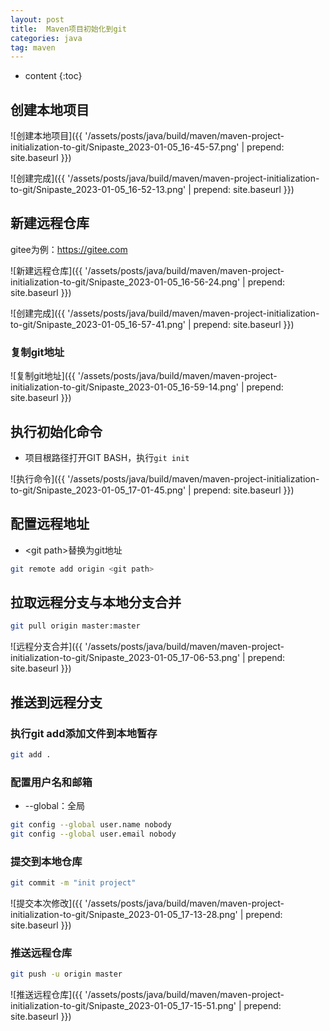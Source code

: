 ```yaml
---
layout: post
title:  Maven项目初始化到git
categories: java
tag: maven
---
```



* content
{:toc}

## 创建本地项目

![创建本地项目]({{ '/assets/posts/java/build/maven/maven-project-initialization-to-git/Snipaste_2023-01-05_16-45-57.png' | prepend: site.baseurl  }})

![创建完成]({{ '/assets/posts/java/build/maven/maven-project-initialization-to-git/Snipaste_2023-01-05_16-52-13.png' | prepend: site.baseurl  }})

## 新建远程仓库

gitee为例：<a href="https://gitee.com" target="_blank">https://gitee.com</a>

![新建远程仓库]({{ '/assets/posts/java/build/maven/maven-project-initialization-to-git/Snipaste_2023-01-05_16-56-24.png' | prepend: site.baseurl  }})

![创建完成]({{ '/assets/posts/java/build/maven/maven-project-initialization-to-git/Snipaste_2023-01-05_16-57-41.png' | prepend: site.baseurl  }})

### 复制git地址

![复制git地址]({{ '/assets/posts/java/build/maven/maven-project-initialization-to-git/Snipaste_2023-01-05_16-59-14.png' | prepend: site.baseurl  }})

## 执行初始化命令

- 项目根路径打开GIT BASH，执行`git init`

![执行命令]({{ '/assets/posts/java/build/maven/maven-project-initialization-to-git/Snipaste_2023-01-05_17-01-45.png' | prepend: site.baseurl  }})

## 配置远程地址

- \<git path\>替换为git地址
```sh
git remote add origin <git path>
```

## 拉取远程分支与本地分支合并

```sh
git pull origin master:master
```

![远程分支合并]({{ '/assets/posts/java/build/maven/maven-project-initialization-to-git/Snipaste_2023-01-05_17-06-53.png' | prepend: site.baseurl  }})


## 推送到远程分支

### 执行git add添加文件到本地暂存

```sh
git add .
```

### 配置用户名和邮箱

- --global：全局
```sh
git config --global user.name nobody
git config --global user.email nobody
```

### 提交到本地仓库

```sh
git commit -m "init project"
```

![提交本次修改]({{ '/assets/posts/java/build/maven/maven-project-initialization-to-git/Snipaste_2023-01-05_17-13-28.png' | prepend: site.baseurl  }})


### 推送远程仓库

```sh
git push -u origin master
```

![推送远程仓库]({{ '/assets/posts/java/build/maven/maven-project-initialization-to-git/Snipaste_2023-01-05_17-15-51.png' | prepend: site.baseurl  }})

